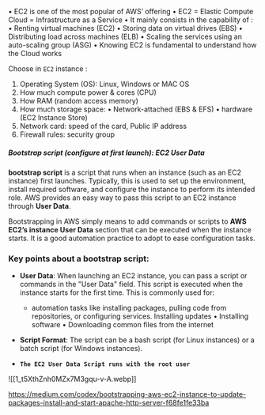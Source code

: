 
• EC2 is one of the most popular of AWS’ offering 
• EC2 = Elastic Compute Cloud = Infrastructure as a Service
• It mainly consists in the capability of :
	• Renting virtual machines (EC2)
	• Storing data on virtual drives (EBS)
	• Distributing load across machines (ELB)
	• Scaling the services using an auto-scaling group (ASG)
• Knowing EC2 is fundamental to understand how the Cloud works

Choose in `EC2` instance :
 1. Operating System (OS): Linux, Windows or MAC OS
 2. How much compute power & cores (CPU)
 3. How RAM (random access memory)
 4. How much storage space: 
	 • Network-attached (EBS & EFS)
	 • hardware (EC2 Instance Store)
5. Network card: speed of the card, Public IP address 
6. Firewall rules: security group



##### Bootstrap script (configure at first launch): EC2 User Data

**bootstrap script** is a script that runs when an instance (such as an EC2 instance) first launches. Typically, this is used to set up the environment, install required software, and configure the instance to perform its intended role. AWS provides an easy way to pass this script to an EC2 instance through **User Data**.

Bootstrapping in AWS simply means to add commands or scripts to **AWS EC2’s instance User Data** section that can be executed when the instance starts. It is a good automation practice to adopt to ease configuration tasks.


### Key points about a bootstrap script:

- **User Data**: When launching an EC2 instance, you can pass a script or commands in the "User Data" field. This script is executed when the instance starts for the first time. This is commonly used for:
	- automation tasks like installing packages, pulling code from repositories, or configuring services.
    Installing updates
	• Installing software
	• Downloading common files from the internet

- **Script Format**: The script can be a bash script (for Linux instances) or a batch script (for Windows instances).

- **`The EC2 User Data Script runs with the root user`**


![[1_t5XthZnh0MZx7M3gqu-v-A.webp]]

https://medium.com/codex/bootstrapping-aws-ec2-instance-to-update-packages-install-and-start-apache-http-server-f68fe1fe33ba 
